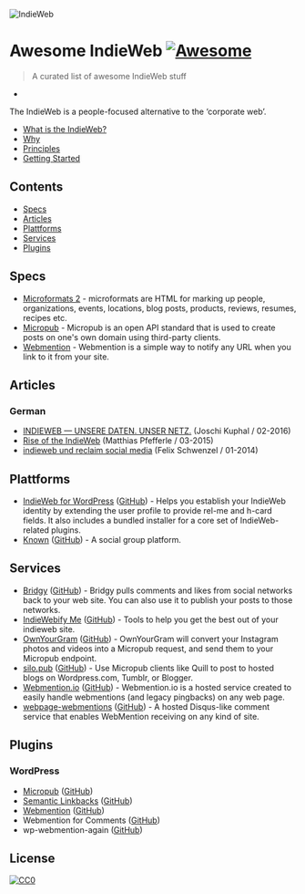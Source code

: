 ![IndieWeb](https://cdn.rawgit.com/pfefferle/awesome-indieweb/gh-pages/media/indieweb-logo.svg)

# Awesome IndieWeb [![Awesome](https://cdn.rawgit.com/sindresorhus/awesome/d7305f38d29fed78fa85652e3a63e154dd8e8829/media/badge.svg)](https://github.com/sindresorhus/awesome)

> A curated list of awesome IndieWeb stuff

-

The IndieWeb is a people-focused alternative to the ‘corporate web’.

* [What is the IndieWeb?](https://indiewebcamp.com/)
* [Why](https://indiewebcamp.com/why)
* [Principles](https://indiewebcamp.com/principles)
* [Getting Started](https://indiewebcamp.com/Getting_Started)

## Contents

* [Specs](#specs)
* [Articles](#articles)
* [Plattforms](#plattforms)
* [Services](#services)
* [Plugins](#plugins)

## Specs

* [Microformats 2](http://microformats.org/wiki/microformats-2) - microformats are HTML for marking up people, organizations, events, locations, blog posts, products, reviews, resumes, recipes etc.
* [Micropub](https://micropub.net) - Micropub is an open API standard that is used to create posts on one's own domain using third-party clients.
* [Webmention](https://webmention.net) - Webmention is a simple way to notify any URL when you link to it from your site.

## Articles

### German

* [INDIEWEB — UNSERE DATEN. UNSER NETZ.](http://nueww.de/blog/article/Post/show/indieweb-unsere-daten-unser-netz-96/d9b831d86e233f016654c5f4cf56618d/) (Joschi Kuphal / 02-2016)
* [Rise of the IndieWeb](http://screengui.de/26/indieweb) (Matthias Pfefferle / 03-2015)
* [indieweb und reclaim social media](http://wirres.net/article/articleview/7046/1/6/) (Felix Schwenzel / 01-2014)

## Plattforms

* [IndieWeb for WordPress](https://wordpress.org/plugins/indieweb/) ([GitHub](https://github.com/indieweb/wordpress-indieweb)) - Helps you establish your IndieWeb identity by extending the user profile to provide rel-me and h-card fields. It also includes a bundled installer for a core set of IndieWeb-related plugins.
* [Known](https://withknown.com) ([GitHub](https://github.com/idno/Known)) - A social group platform.

## Services

* [Bridgy](https://brid.gy) ([GitHub](https://github.com/snarfed/bridgy)) - Bridgy pulls comments and likes from social networks back to your web site. You can also use it to publish your posts to those networks.
* [IndieWebify Me](https://indiewebify.me) ([GitHub](https://github.com/indieweb/indiewebify-me/)) - Tools to help you get the best out of your indieweb site.
* [OwnYourGram](http://ownyourgram.com) ([GitHub](https://github.com/aaronpk/OwnYourGram)) - OwnYourGram will convert your Instagram photos and videos into a Micropub request, and send them to your Micropub endpoint.
* [silo.pub](https://silo.pub) ([GitHub](https://github.com/kylewm/silo.pub)) - Use Micropub clients like Quill to post to hosted blogs on Wordpress.com, Tumblr, or Blogger.
* [Webmention.io](https://webmention.io) ([GitHub](https://github.com/aaronpk/webmention.io)) - Webmention.io is a hosted service created to easily handle webmentions (and legacy pingbacks) on any web page.
* [webpage-webmentions](https://webmention.herokuapp.com) ([GitHub](https://github.com/voxpelli/webpage-webmentions)) - A hosted Disqus-like comment service that enables WebMention receiving on any kind of site.

## Plugins

### WordPress

* [Micropub](http://wordpress.org/plugins/micropub) ([GitHub](https://github.com/snarfed/wordpress-micropub))
* [Semantic Linkbacks](https://wordpress.org/plugins/semantic-linkbacks/) ([GitHub](https://github.com/pfefferle/wordpress-semantic-linkbacks))
* [Webmention](https://wordpress.org/plugins/webmention/) ([GitHub](https://github.com/pfefferle/wordpress-webmention))
* Webmention for Comments ([GitHub](https://github.com/pfefferle/wordpress-webmention-for-comments))
* wp-webmention-again ([GitHub](https://github.com/petermolnar/wp-webmention-again))

## License

[![CC0](http://mirrors.creativecommons.org/presskit/buttons/88x31/svg/cc-zero.svg)](https://creativecommons.org/publicdomain/zero/1.0/)
